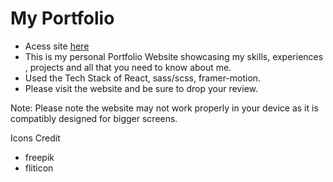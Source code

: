 # My Portfolio
- Acess site [here](https://my-portfolio-teal-phi-36.vercel.app/)
- This is my personal Portfolio Website showcasing my skills, experiences , projects and all that you need to know about me. 
- Used the Tech Stack of React, sass/scss, framer-motion.
- Please visit the website and be sure to drop your review.

Note: Please note the website may not work properly in your device as it is compatibly designed for bigger screens. 

 Icons Credit
 - freepik
 - fliticon


